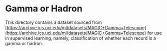 # Gamma or Hadron

This directory contains a dataset sourced from [https://archive.ics.uci.edu/ml/datasets/MAGIC+Gamma+Telescope](https://archive.ics.uci.edu/ml/datasets/MAGIC+Gamma+Telescope) for use in supervised learning, namely, classification of whether each record is a gamma or hadron.
